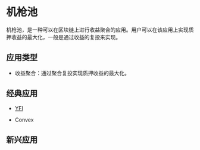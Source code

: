 # 机枪池

机枪池，是一种可以在区块链上进行收益聚合的应用。用户可以在该应用上实现质押收益的最大化，一般是通过收益的复投来实现。

## 应用类型

- 收益聚合：通过聚合复投实现质押收益的最大化。

## 经典应用

- [YFI](./YFI/index.md)

- Convex

## 新兴应用
